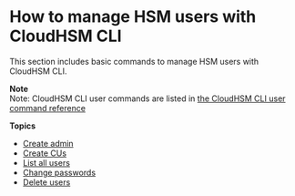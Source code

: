 # How to manage HSM users with CloudHSM CLI<a name="manage-users-cloudhsm-cli"></a>

This section includes basic commands to manage HSM users with CloudHSM CLI\.

**Note**  
Note: CloudHSM CLI user commands are listed in [the CloudHSM CLI user command reference](cloudhsm_cli-user.md)

**Topics**
+ [Create admin](create-admin-cloudhsm-cli.md)
+ [Create CUs](create-user-cloudhsm-cli.md)
+ [List all users](list-users-cloudhsm-cli.md)
+ [Change passwords](change-user-password-cloudhsm-cli.md)
+ [Delete users](delete-user-cloudhsm-cli.md)